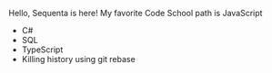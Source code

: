 Hello, Sequenta is here!
My favorite Code School path is JavaScript
* C#
* SQL
* TypeScript
* Killing history using git rebase